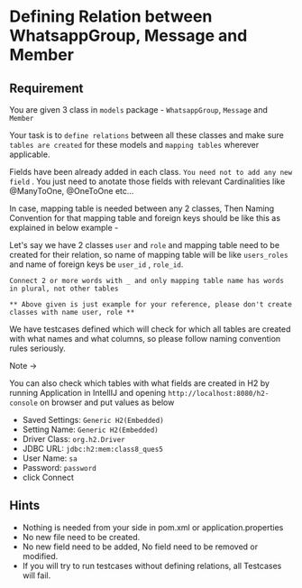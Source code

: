 # Defining Relation between WhatsappGroup, Message and Member

## Requirement

You are given 3 class in `models` package - `WhatsappGroup`, `Message` and `Member`

Your task is to `define relations` between all these classes  and make sure `tables are created` for these models and `mapping tables` wherever applicable.

Fields have been already added in each class. `You need not to add any new field` . You just need to anotate those fields with relevant Cardinalities like @ManyToOne, @OneToOne etc...

In case, mapping table is needed between any 2 classes, Then Naming Convention for that mapping table and foreign keys should be like this as explained in below example -

Let's say we have 2 classes `user` and `role` and mapping table need to be created for their relation, so name of mapping table will be like `users_roles` and name of foreign keys be `user_id` , `role_id`. 

`Connect 2 or more words with _ and only mapping table name has words in plural, not other tables`

`** Above given is just example for your reference, please don't create classes with name user, role **`

We have testcases defined which will check for which all tables are created with what names and what columns, so please follow naming convention rules seriously.

Note ->

You can also check which tables with what fields are created in H2 by running Application in IntellIJ and opening  `http://localhost:8080/h2-console` on browser and put values as below
- Saved Settings: `Generic H2(Embedded)`
- Setting Name: `Generic H2(Embedded)`
- Driver Class: `org.h2.Driver`
- JDBC URL: `jdbc:h2:mem:class8_ques5`
- User Name: `sa`
- Password: `password`
- click Connect


## Hints

 - Nothing is needed from your side in pom.xml or application.properties
 - No new file need to be created. 
 - No new field need to be added, No field need to be removed or modified.
 - If you will try to run testcases without defining relations, all Testcases will fail.